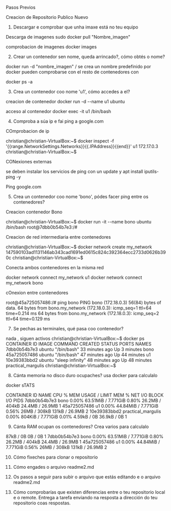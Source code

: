 Pasos Previos

Creacion de Repositorio Publico Nuevo 






1. Descargar e comprobar que unha imaxe está no teu equipo

Descarga de imagenes 
sudo docker pull "Nombre_imagen"

comprobacion de imagenes 
docker images


2. Crear un contenedor sen nome, queda arrincado?, cómo obtés o nome?

docker run -d "nombre_imagen" / se crea un nombre predefinido por docker pueden comprobarse con el resto de contenedores con 

docker ps -a





3. Crea un contenedor coo nome 'u1', cómo accedes a el?

creacion de contenedor
docker run -d --name u1 ubuntu 

acceso al contenedor 
docker exec -it u1 /bin/bash






4. Comproba a súa ip e fai ping a google.com

COmprobacion de ip 

christian@christian-VirtualBox:~$ docker inspect -f '{{range.NetworkSettings.Networks}}{{.IPAddress}}{{end}}' u1
172.17.0.3
christian@christian-VirtualBox:~$ 

CONexiones externas

se deben instalar los servicios de ping con un update y
apt install iputils-ping -y

Ping google.com




5. Crea un contenedor coo nome 'bono', pódes facer ping entre os contenedores?

Creacion contenedor Bono 

christian@christian-VirtualBox:~$ docker run -it --name bono ubuntu /bin/bash
root@7dbb0b54b7e3:/# 


Creacion de red intermediaria entre contenedores 

christian@christian-VirtualBox:~$ docker network create my_network
147590103ad1131146ab343cad1691ed0615c824c392364ecc2733d0626b390c
christian@christian-VirtualBox:~$ 


Conecta ambos contenedores en la misma red 

docker network connect my_network u1
docker network connect my_network bono

cOnexion entre contenedores 

root@45a725057486:/# ping bono
PING bono (172.18.0.3) 56(84) bytes of data.
64 bytes from bono.my_network (172.18.0.3): icmp_seq=1 ttl=64 time=0.214 ms
64 bytes from bono.my_network (172.18.0.3): icmp_seq=2 ttl=64 time=0.129 ms



7. Se pechas as terminales, qué pasa coo contenedor?

nada , siguen activos 
christian@christian-VirtualBox:~$ docker ps 
CONTAINER ID   IMAGE     COMMAND            CREATED          STATUS          PORTS     NAMES
7dbb0b54b7e3   ubuntu    "/bin/bash"        33 minutes ago   Up 3 minutes              bono
45a725057486   ubuntu    "/bin/bash"        47 minutes ago   Up 44 minutes             u1
10e39383bbd2   ubuntu    "sleep infinity"   48 minutes ago   Up 48 minutes             practical_margulis
christian@christian-VirtualBox:~$ 




8. Cánta memoria no disco duro ocupaches? usa docker para calculalo

docker sTATS 


CONTAINER ID   NAME                 CPU %     MEM USAGE / LIMIT     MEM %     NET I/O          BLOCK I/O         PIDS
7dbb0b54b7e3   bono                 0.00%     63.51MiB / 7.771GiB   0.80%     26.2MB / 404kB   24.4MB / 26.9MB   1
45a725057486   u1                   0.00%     44.84MiB / 7.771GiB   0.56%     26MB / 308kB     131kB / 26.9MB    2
10e39383bbd2   practical_margulis   0.00%     804KiB / 7.771GiB     0.01%     4.59kB / 0B      36.9kB / 0B       1


9. Cánta RAM ocupan os contenedores? Crea varios para calculalo

87kB / 0B      0B / 0B           1
7dbb0b54b7e3   bono                 0.00%     63.51MiB / 7.771GiB   0.80%     26.2MB / 404kB   24.4MB / 26.9MB   1
45a725057486   u1                   0.00%     44.84MiB / 7.771GiB   0.56%     26MB / 308kB     131kB / 26.9MB    2


10. Cómo fixeches para clonar o repositorio

    
12. Cómo engades o arquivo readme2.md
13. Os pasos a seguir para subir o arquivo que estás editando e o arquivo readme2.md
14. Cómo comprobarías que existen diferencias entre o teu repositorio local e o remote.
Entrega a tarefa enviando na resposta a dirección do teu repositorio coas respostas.
